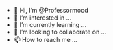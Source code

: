 - 👋 Hi, I’m @Professormood
- 👀 I’m interested in ...
- 🌱 I’m currently learning ...
- 💞️ I’m looking to collaborate on ...
- 📫 How to reach me ...

<!---
Professormood/Professormood is a ✨ special ✨ repository because its `README.md` (this file) appears on your GitHub profile.
You can click the Preview link to take a look at your changes.
--->
